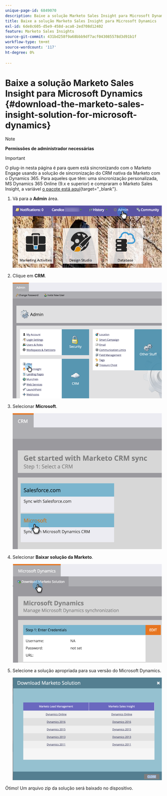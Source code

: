 ```yaml
---
unique-page-id: 6849070
description: Baixe a solução Marketo Sales Insight para Microsoft Dynamics - Documentação da Marketo - Documentação do produto
title: Baixe a solução Marketo Sales Insight para Microsoft Dynamics
exl-id: 6de8c605-d5e9-458d-aca8-2ed708d12402
feature: Marketo Sales Insights
source-git-commit: 431bd258f9a68bbb9df7acf043085578d3d91b1f
workflow-type: tm+mt
source-wordcount: '117'
ht-degree: 0%

---
```


# Baixe a solução Marketo Sales Insight para Microsoft Dynamics {#download-the-marketo-sales-insight-solution-for-microsoft-dynamics}

>[!NOTE]
>
>**Permissões de administrador necessárias**

>[!IMPORTANT]
>
>O plug-in nesta página é para quem está sincronizando com o Marketo Engage usando a solução de sincronização do CRM nativa da Marketo com o Dynamics 365. Para aqueles que têm: uma sincronização personalizada, MS Dynamics 365 Online (9.x e superior) e compraram o Marketo Sales Insight, a variável [o pacote está aqui](https://mktg-cdn.marketo.com/community/MarketoSalesInsight_NonNative.zip){target="_blank"}.

1. Vá para a **Admin** área.

   ![](assets/mainnavhand.png)

1. Clique em **CRM**.

   ![](assets/image2015-3-11-13-3a7-3a11.png)

1. Selecionar **Microsoft**.

   ![](assets/image2016-5-3.png)

1. Selecionar **Baixar solução da Marketo**.

   ![](assets/image2015-3-11-13-3a10-3a4.png)

1. Selecione a solução apropriada para sua versão do Microsoft Dynamics.

   ![](assets/msd-online.png)

Ótimo! Um arquivo zip da solução será baixado no dispositivo.

